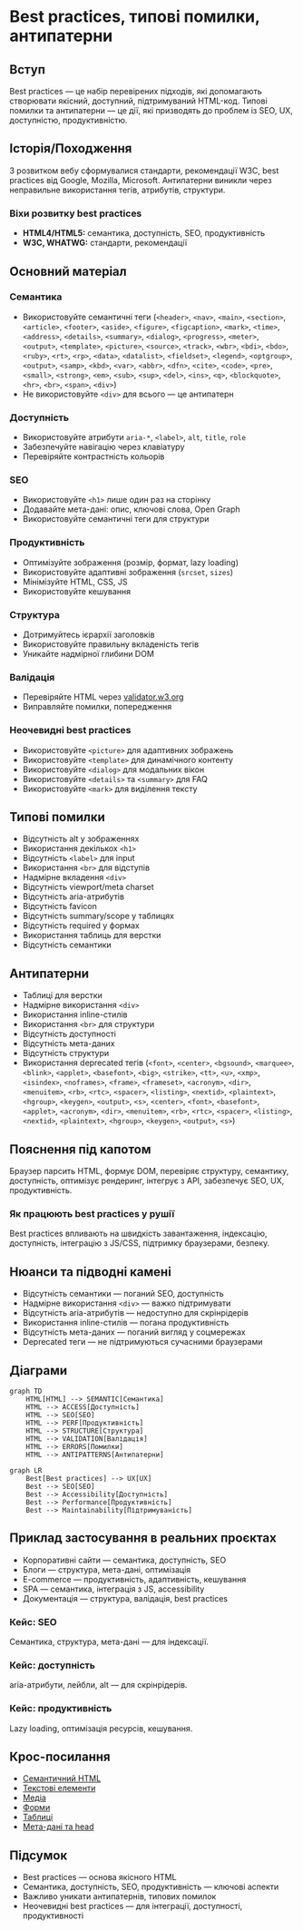 # Best practices, типові помилки, антипатерни

## Вступ

Best practices — це набір перевірених підходів, які допомагають створювати якісний, доступний, підтримуваний HTML-код. Типові помилки та антипатерни — це дії, які призводять до проблем із SEO, UX, доступністю, продуктивністю.

## Історія/Походження

З розвитком вебу сформувалися стандарти, рекомендації W3C, best practices від Google, Mozilla, Microsoft. Антипатерни виникли через неправильне використання тегів, атрибутів, структури.

### Віхи розвитку best practices

-   **HTML4/HTML5:** семантика, доступність, SEO, продуктивність
-   **W3C, WHATWG:** стандарти, рекомендації

## Основний матеріал

### Семантика

-   Використовуйте семантичні теги (`<header>`, `<nav>`, `<main>`, `<section>`, `<article>`, `<footer>`, `<aside>`, `<figure>`, `<figcaption>`, `<mark>`, `<time>`, `<address>`, `<details>`, `<summary>`, `<dialog>`, `<progress>`, `<meter>`, `<output>`, `<template>`, `<picture>`, `<source>`, `<track>`, `<wbr>`, `<bdi>`, `<bdo>`, `<ruby>`, `<rt>`, `<rp>`, `<data>`, `<datalist>`, `<fieldset>`, `<legend>`, `<optgroup>`, `<output>`, `<samp>`, `<kbd>`, `<var>`, `<abbr>`, `<dfn>`, `<cite>`, `<code>`, `<pre>`, `<small>`, `<strong>`, `<em>`, `<sub>`, `<sup>`, `<del>`, `<ins>`, `<q>`, `<blockquote>`, `<hr>`, `<br>`, `<span>`, `<div>`)
-   Не використовуйте `<div>` для всього — це антипатерн

### Доступність

-   Використовуйте атрибути `aria-*`, `<label>`, `alt`, `title`, `role`
-   Забезпечуйте навігацію через клавіатуру
-   Перевіряйте контрастність кольорів

### SEO

-   Використовуйте `<h1>` лише один раз на сторінку
-   Додавайте мета-дані: опис, ключові слова, Open Graph
-   Використовуйте семантичні теги для структури

### Продуктивність

-   Оптимізуйте зображення (розмір, формат, lazy loading)
-   Використовуйте адаптивні зображення (`srcset`, `sizes`)
-   Мінімізуйте HTML, CSS, JS
-   Використовуйте кешування

### Структура

-   Дотримуйтесь ієрархії заголовків
-   Використовуйте правильну вкладеність тегів
-   Уникайте надмірної глибини DOM

### Валідація

-   Перевіряйте HTML через [validator.w3.org](https://validator.w3.org/)
-   Виправляйте помилки, попередження

### Неочевидні best practices

-   Використовуйте `<picture>` для адаптивних зображень
-   Використовуйте `<template>` для динамічного контенту
-   Використовуйте `<dialog>` для модальних вікон
-   Використовуйте `<details>` та `<summary>` для FAQ
-   Використовуйте `<mark>` для виділення тексту

## Типові помилки

-   Відсутність alt у зображеннях
-   Використання декількох `<h1>`
-   Відсутність `<label>` для input
-   Використання `<br>` для відступів
-   Надмірне вкладення `<div>`
-   Відсутність viewport/meta charset
-   Відсутність aria-атрибутів
-   Відсутність favicon
-   Відсутність summary/scope у таблицях
-   Відсутність required у формах
-   Використання таблиць для верстки
-   Відсутність семантики

## Антипатерни

-   Таблиці для верстки
-   Надмірне використання `<div>`
-   Використання inline-стилів
-   Використання `<br>` для структури
-   Відсутність доступності
-   Відсутність мета-даних
-   Відсутність структури
-   Використання deprecated тегів (`<font>`, `<center>`, `<bgsound>`, `<marquee>`, `<blink>`, `<applet>`, `<basefont>`, `<big>`, `<strike>`, `<tt>`, `<u>`, `<xmp>`, `<isindex>`, `<noframes>`, `<frame>`, `<frameset>`, `<acronym>`, `<dir>`, `<menuitem>`, `<rb>`, `<rtc>`, `<spacer>`, `<listing>`, `<nextid>`, `<plaintext>`, `<hgroup>`, `<keygen>`, `<output>`, `<s>`, `<center>`, `<font>`, `<basefont>`, `<applet>`, `<acronym>`, `<dir>`, `<menuitem>`, `<rb>`, `<rtc>`, `<spacer>`, `<listing>`, `<nextid>`, `<plaintext>`, `<hgroup>`, `<keygen>`, `<output>`, `<s>`)

## Пояснення під капотом

Браузер парсить HTML, формує DOM, перевіряє структуру, семантику, доступність, оптимізує рендеринг, інтегрує з API, забезпечує SEO, UX, продуктивність.

### Як працюють best practices у рушії

Best practices впливають на швидкість завантаження, індексацію, доступність, інтеграцію з JS/CSS, підтримку браузерами, безпеку.

## Нюанси та підводні камені

-   Відсутність семантики — поганий SEO, доступність
-   Надмірне використання `<div>` — важко підтримувати
-   Відсутність aria-атрибутів — недоступно для скрінрідерів
-   Використання inline-стилів — погана продуктивність
-   Відсутність мета-даних — поганий вигляд у соцмережах
-   Deprecated теги — не підтримуються сучасними браузерами

## Діаграми

```mermaid
graph TD
    HTML[HTML] --> SEMANTIC[Семантика]
    HTML --> ACCESS[Доступність]
    HTML --> SEO[SEO]
    HTML --> PERF[Продуктивність]
    HTML --> STRUCTURE[Структура]
    HTML --> VALIDATION[Валідація]
    HTML --> ERRORS[Помилки]
    HTML --> ANTIPATTERNS[Антипатерни]
```

```mermaid
graph LR
    Best[Best practices] --> UX[UX]
    Best --> SEO[SEO]
    Best --> Accessibility[Доступність]
    Best --> Performance[Продуктивність]
    Best --> Maintainability[Підтримуваність]
```

## Приклад застосування в реальних проєктах

-   Корпоративні сайти — семантика, доступність, SEO
-   Блоги — структура, мета-дані, оптимізація
-   E-commerce — продуктивність, адаптивність, кешування
-   SPA — семантика, інтеграція з JS, accessibility
-   Документація — структура, валідація, best practices

### Кейс: SEO

Семантика, структура, мета-дані — для індексації.

### Кейс: доступність

aria-атрибути, лейбли, alt — для скрінрідерів.

### Кейс: продуктивність

Lazy loading, оптимізація ресурсів, кешування.

## Крос-посилання

-   [Семантичний HTML](./03-semantic-tags.md)
-   [Текстові елементи](./04-text.md)
-   [Медіа](./05-media.md)
-   [Форми](./07-forms.md)
-   [Таблиці](./08-tables.md)
-   [Мета-дані та head](./09-meta-head.md)

## Підсумок

-   Best practices — основа якісного HTML
-   Семантика, доступність, SEO, продуктивність — ключові аспекти
-   Важливо уникати антипатернів, типових помилок
-   Неочевидні best practices — для інтеграції, доступності, продуктивності
